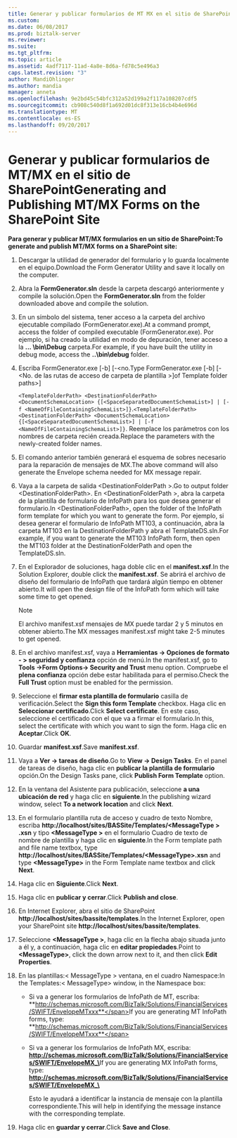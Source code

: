 ```yaml
---
title: Generar y publicar formularios de MT MX en el sitio de SharePoint | Documentos de Microsoft
ms.custom: 
ms.date: 06/08/2017
ms.prod: biztalk-server
ms.reviewer: 
ms.suite: 
ms.tgt_pltfrm: 
ms.topic: article
ms.assetid: 4adf7117-11ad-4a8e-8d6a-fd78c5e496a3
caps.latest.revision: "3"
author: MandiOhlinger
ms.author: mandia
manager: anneta
ms.openlocfilehash: 9e2bd45c54bfc312a52d199a2f117a108207cdf5
ms.sourcegitcommit: cb908c540d8f1a692d01dc8f313e16cb4b4e696d
ms.translationtype: MT
ms.contentlocale: es-ES
ms.lasthandoff: 09/20/2017
---
```

# <a name="generating-and-publishing-mtmx-forms-on-the-sharepoint-site"></a><span data-ttu-id="693a9-102">Generar y publicar formularios de MT/MX en el sitio de SharePoint</span><span class="sxs-lookup"><span data-stu-id="693a9-102">Generating and Publishing MT/MX Forms on the SharePoint Site</span></span>
<span data-ttu-id="693a9-103">**Para generar y publicar MT/MX formularios en un sitio de SharePoint:**</span><span class="sxs-lookup"><span data-stu-id="693a9-103">**To generate and publish MT/MX forms on a SharePoint site:**</span></span>  
  
1.  <span data-ttu-id="693a9-104">Descargar la utilidad de generador del formulario y lo guarda localmente en el equipo.</span><span class="sxs-lookup"><span data-stu-id="693a9-104">Download the Form Generator Utility and save it locally on the computer.</span></span>  
  
2.  <span data-ttu-id="693a9-105">Abra la **FormGenerator.sln** desde la carpeta descargó anteriormente y compile la solución.</span><span class="sxs-lookup"><span data-stu-id="693a9-105">Open the **FormGenerator.sln** from the folder downloaded above and compile the solution.</span></span>  
  
3.  <span data-ttu-id="693a9-106">En un símbolo del sistema, tener acceso a la carpeta del archivo ejecutable compilado (FormGenerator.exe).</span><span class="sxs-lookup"><span data-stu-id="693a9-106">At a command prompt, access the folder of compiled executable (FormGenerator.exe).</span></span> <span data-ttu-id="693a9-107">Por ejemplo, si ha creado la utilidad en modo de depuración, tener acceso a la **... \bin\Debug** carpeta.</span><span class="sxs-lookup"><span data-stu-id="693a9-107">For example, if you have built the utility in debug mode, access the **..\bin\debug** folder.</span></span>  
  
4.  <span data-ttu-id="693a9-108">Escriba FormGenerator.exe [-b] [-\<no.</span><span class="sxs-lookup"><span data-stu-id="693a9-108">Type FormGenerator.exe [-b] [-\<No.</span></span> <span data-ttu-id="693a9-109">de las rutas de acceso de carpeta de plantilla >]</span><span class="sxs-lookup"><span data-stu-id="693a9-109">of Template folder paths>]</span></span>  
  
     <span data-ttu-id="693a9-110">`<TemplateFolderPath> <DestinationFolderPath> <DocumentSchemaLocation> {[<SpaceSeparatedDocumentSchemaList>] | [-f <NameOfFileContainingSchemaList>]}`.</span><span class="sxs-lookup"><span data-stu-id="693a9-110">`<TemplateFolderPath> <DestinationFolderPath> <DocumentSchemaLocation> {[<SpaceSeparatedDocumentSchemaList>] | [-f <NameOfFileContainingSchemaList>]}`.</span></span> <span data-ttu-id="693a9-111">Reemplace los parámetros con los nombres de carpeta recién creada.</span><span class="sxs-lookup"><span data-stu-id="693a9-111">Replace the parameters with the newly-created folder names.</span></span>  
  
5.  <span data-ttu-id="693a9-112">El comando anterior también generará el esquema de sobres necesario para la reparación de mensajes de MX.</span><span class="sxs-lookup"><span data-stu-id="693a9-112">The above command will also generate the Envelope schema needed for MX message repair.</span></span>  
  
6.  <span data-ttu-id="693a9-113">Vaya a la carpeta de salida \<DestinationFolderPath >.</span><span class="sxs-lookup"><span data-stu-id="693a9-113">Go to output folder \<DestinationFolderPath>.</span></span> <span data-ttu-id="693a9-114">En \<DestinationFolderPath >, abra la carpeta de la plantilla de formulario de InfoPath para los que desea generar el formulario.</span><span class="sxs-lookup"><span data-stu-id="693a9-114">In \<DestinationFolderPath>, open the folder of the InfoPath form template for which you want to generate the form.</span></span> <span data-ttu-id="693a9-115">Por ejemplo, si desea generar el formulario de InfoPath MT103, a continuación, abra la carpeta MT103 en la DestinationFolderPath y abra el TemplateDS.sln.</span><span class="sxs-lookup"><span data-stu-id="693a9-115">For example, if you want to generate the MT103 InfoPath form, then open the MT103 folder at the DestinationFolderPath and open the TemplateDS.sln.</span></span>  
  
7.  <span data-ttu-id="693a9-116">En el Explorador de soluciones, haga doble clic en el **manifest.xsf**.</span><span class="sxs-lookup"><span data-stu-id="693a9-116">In the Solution Explorer, double click the **manifest.xsf**.</span></span> <span data-ttu-id="693a9-117">Se abrirá el archivo de diseño del formulario de InfoPath que tardará algún tiempo en obtener abierto.</span><span class="sxs-lookup"><span data-stu-id="693a9-117">It will open the design file of the InfoPath form which will take some time to get opened.</span></span>  
  
    > [!NOTE]
    >  <span data-ttu-id="693a9-118">El archivo manifest.xsf mensajes de MX puede tardar 2 y 5 minutos en obtener abierto.</span><span class="sxs-lookup"><span data-stu-id="693a9-118">The MX messages manifest.xsf might take 2-5 minutes to get opened.</span></span>  
  
8.  <span data-ttu-id="693a9-119">En el archivo manifest.xsf, vaya a **Herramientas -> Opciones de formato - > seguridad y confianza** opción de menú.</span><span class="sxs-lookup"><span data-stu-id="693a9-119">In the manifest.xsf, go to **Tools ->Form Options-> Security and Trust** menu option.</span></span> <span data-ttu-id="693a9-120">Compruebe el **plena confianza** opción debe estar habilitada para el permiso.</span><span class="sxs-lookup"><span data-stu-id="693a9-120">Check the **Full Trust** option must be enabled for the permission.</span></span>  
  
9. <span data-ttu-id="693a9-121">Seleccione el **firmar esta plantilla de formulario** casilla de verificación.</span><span class="sxs-lookup"><span data-stu-id="693a9-121">Select the **Sign this form Template** checkbox.</span></span> <span data-ttu-id="693a9-122">Haga clic en **Seleccionar certificado**.</span><span class="sxs-lookup"><span data-stu-id="693a9-122">Click **Select certificate**.</span></span> <span data-ttu-id="693a9-123">En este caso, seleccione el certificado con el que va a firmar el formulario.</span><span class="sxs-lookup"><span data-stu-id="693a9-123">In this, select the certificate with which you want to sign the form.</span></span> <span data-ttu-id="693a9-124">Haga clic en **Aceptar**.</span><span class="sxs-lookup"><span data-stu-id="693a9-124">Click **OK**.</span></span>  
  
10. <span data-ttu-id="693a9-125">Guardar **manifest.xsf**.</span><span class="sxs-lookup"><span data-stu-id="693a9-125">Save **manifest.xsf**.</span></span>  
  
11. <span data-ttu-id="693a9-126">Vaya a **Ver -> tareas de diseño**.</span><span class="sxs-lookup"><span data-stu-id="693a9-126">Go to **View -> Design Tasks**.</span></span> <span data-ttu-id="693a9-127">En el panel de tareas de diseño, haga clic en **publicar la plantilla de formulario** opción.</span><span class="sxs-lookup"><span data-stu-id="693a9-127">On the Design Tasks pane, click **Publish Form Template** option.</span></span>  
  
12. <span data-ttu-id="693a9-128">En la ventana del Asistente para publicación, seleccione **a una ubicación de red** y haga clic en **siguiente**.</span><span class="sxs-lookup"><span data-stu-id="693a9-128">In the publishing wizard window, select **To a network location** and click **Next**.</span></span>  
  
13. <span data-ttu-id="693a9-129">En el formulario plantilla ruta de acceso y cuadro de texto Nombre, escriba **http://localhost/sites/BASSite/Templates/\<MessageType > .xsn** y tipo  **\<MessageType >** en el formulario Cuadro de texto de nombre de plantilla y haga clic en **siguiente**.</span><span class="sxs-lookup"><span data-stu-id="693a9-129">In the Form template path and file name textbox, type **http://localhost/sites/BASSite/Templates/\<MessageType>.xsn** and type **\<MessageType>** in the Form Template name textbox and click **Next**.</span></span>  
  
14. <span data-ttu-id="693a9-130">Haga clic en **Siguiente**.</span><span class="sxs-lookup"><span data-stu-id="693a9-130">Click **Next**.</span></span>  
  
15. <span data-ttu-id="693a9-131">Haga clic en **publicar y cerrar**.</span><span class="sxs-lookup"><span data-stu-id="693a9-131">Click **Publish and close**.</span></span>  
  
16. <span data-ttu-id="693a9-132">En Internet Explorer, abra el sitio de SharePoint **http://localhost/sites/bassite/templates**.</span><span class="sxs-lookup"><span data-stu-id="693a9-132">In the Internet Explorer, open your SharePoint site **http://localhost/sites/bassite/templates**.</span></span>  
  
17. <span data-ttu-id="693a9-133">Seleccione  **\<MessageType >**, haga clic en la flecha abajo situada junto a él y, a continuación, haga clic en **editar propiedades**.</span><span class="sxs-lookup"><span data-stu-id="693a9-133">Point to **\<MessageType>**, click the down arrow next to it, and then click **Edit Properties**.</span></span>  
  
18. <span data-ttu-id="693a9-134">En las plantillas:\< MessageType > ventana, en el cuadro Namespace:</span><span class="sxs-lookup"><span data-stu-id="693a9-134">In the Templates:\< MessageType> window, in the Namespace box:</span></span>  
  
    -   <span data-ttu-id="693a9-135">Si va a generar los formularios de InfoPath de MT, escriba: **http://schemas.microsoft.com/BizTalk/Solutions/FinancialServices/SWIFT/EnvelopeMTxxx**</span><span class="sxs-lookup"><span data-stu-id="693a9-135">If you are generating MT InfoPath forms, type: **http://schemas.microsoft.com/BizTalk/Solutions/FinancialServices/SWIFT/EnvelopeMTxxx**</span></span>  
  
    -   <span data-ttu-id="693a9-136">Si va a generar los formularios de InfoPath MX, escriba: **http://schemas.microsoft.com/BizTalk/Solutions/FinancialServices/SWIFT/EnvelopeMX_\<MessageName>**</span><span class="sxs-lookup"><span data-stu-id="693a9-136">If you are generating MX InfoPath forms, type: **http://schemas.microsoft.com/BizTalk/Solutions/FinancialServices/SWIFT/EnvelopeMX_\<MessageName>**</span></span>  
  
         <span data-ttu-id="693a9-137">Esto le ayudará a identificar la instancia de mensaje con la plantilla correspondiente.</span><span class="sxs-lookup"><span data-stu-id="693a9-137">This will help in identifying the message instance with the corresponding template.</span></span>  
  
19. <span data-ttu-id="693a9-138">Haga clic en **guardar y cerrar**.</span><span class="sxs-lookup"><span data-stu-id="693a9-138">Click **Save and Close**.</span></span>